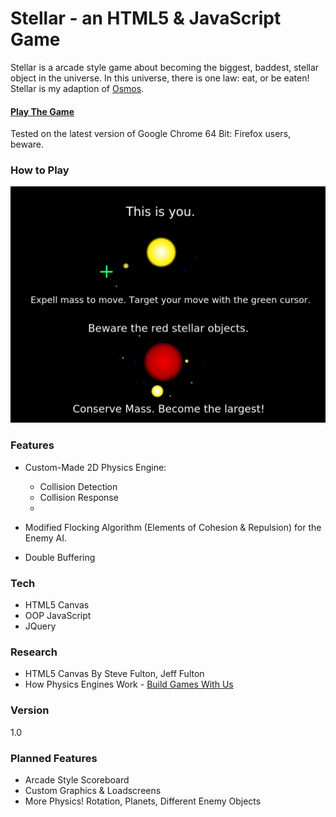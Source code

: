 # Stellar - an HTML5 & JavaScript Game

Stellar is a arcade style game about becoming the biggest, baddest, stellar object in the universe. In this universe, there is one law: eat, or be eaten! Stellar is my adaption of [Osmos](http://www.osmos-game.com/).

#### [Play The Game](http://ugotsoul.github.io/Stellar/)  
Tested on the latest version of Google Chrome 64 Bit: Firefox users, beware.

### How to Play
![How To Play](https://raw.githubusercontent.com/ugotsoul/Stellar/master/static/imgs/help.png "How To Play")

### Features
 - Custom-Made 2D Physics Engine: 
 	- Collision Detection
 	- Collision Response
 	-   
 - Modified Flocking Algorithm (Elements of Cohesion & Repulsion) for the Enemy AI.
   
 - Double Buffering

### Tech
 - HTML5 Canvas
 - OOP JavaScript
 - JQuery  

### Research
 - HTML5 Canvas By Steve Fulton, Jeff Fulton
 - How Physics Engines Work - [Build Games With Us](http://buildnewgames.com/gamephysics/)
 
### Version
1.0

### Planned Features
- Arcade Style Scoreboard  
- Custom Graphics & Loadscreens
- More Physics! Rotation, Planets, Different Enemy Objects



